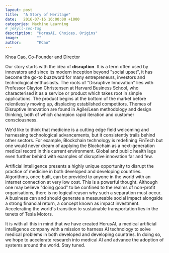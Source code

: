 ```yaml
---
layout: post
title:  "A Story of Heritage"
date:   2016-07-16 16:00:00 +1000
categories: Machine Learning
# jekyll-seo-tag
description:  "HorusAI, Choices, Origins"
image:        ""
author:       "KCao"
---
```


Khoa Cao, Co-Founder and Director

Our story starts with the idea of **disruption**. It is a term often used by
innovators and since its modern inception beyond  "social upset", it has become the go-to buzzword for many entrepreneurs, investors and technological enthusiasts. The roots of "Disruptive Innovation" lies with Professor Clayton Christensen at Harvard Business School, who characterised it as a service or product which takes root in simple applications. The product begins at the bottom of the market before relentlessly moving up, displacing established competitors. Themes of Disruptive Innovation are found in Agile/Lean methodology and design thinking, both of which champion rapid iteration and customer consciousness.

We'd like to think that medicine is a cutting edge field welcoming and harnessing technological advancements, but it consistently trails behind other sectors. For example, Blockchain technology is redefining FinTech but one would never dream of applying the Blockchain as a next-generation medical record in this current environment. Global and public health lags even further behind with examples of disruptive innovation far and few.

Artificial intelligence presents a highly unique opportunity to disrupt the practice of medicine in both developed and developing countries. Algorithms, once built, can be provided to anyone in the world with an internet connection at very low cost. This is a powerful thought. Although one may believe "doing good" to be confined to the realms of non-profit organisations, there is no logical reason why such a separation must occur. A business can and should generate a measureable social impact alongside a strong financial return, a concept known as impact investment. Accelerating the world's transition to sustainable transportation lies in the tenets of Tesla Motors.

It is with all this in mind that we have created HorusAI, a medical artificial intelligence company with a mission to harness AI technology to solve medical problems in both developed and developing countries. In doing so, we hope to accelerate research into medical AI and advance the adoption of systems around the world. Stay tuned.
